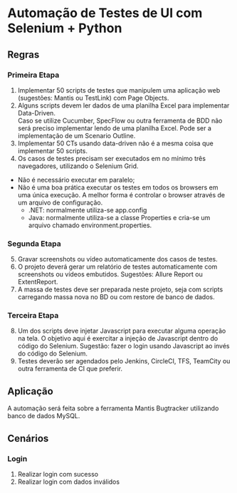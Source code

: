 # Automação de Testes de UI com Selenium + Python

## Regras
### Primeira Etapa
1) Implementar 50 scripts de testes que manipulem uma aplicação web (sugestões: Mantis ou TestLink) com Page Objects.
2) Alguns scripts devem ler dados de uma planilha Excel para implementar Data-Driven.
</br>Caso se utilize Cucumber, SpecFlow ou outra ferramenta de BDD não será preciso implementar lendo de uma planilha Excel. Pode ser a implementação de um Scenario Outline.
3) Implementar 50 CTs usando data-driven não é a mesma coisa que implementar 50 scripts.
4) Os casos de testes precisam ser executados em no mínimo três navegadores, utilizando o Selenium Grid.
* Não é necessário executar em paralelo;
* Não é uma boa prática executar os testes em todos os browsers em uma única execução. A melhor forma é controlar o browser através de um arquivo de configuração.
  * .NET: normalmente utiliza-se app.config
  * Java: normalmente utiliza-se a classe Properties e cria-se um arquivo chamado environment.properties.

### Segunda Etapa
5) Gravar screenshots ou vídeo automaticamente dos casos de testes.
6) O projeto deverá gerar um relatório de testes automaticamente com screenshots ou vídeos embutidos. Sugestões: Allure Report ou ExtentReport.
7) A massa de testes deve ser preparada neste projeto, seja com scripts carregando massa nova no BD ou com restore de banco de dados.

### Terceira Etapa
8) Um dos scripts deve injetar Javascript para executar alguma operação na tela. O objetivo aqui é exercitar a injeção de Javascript dentro do código do Selenium.
Sugestão: fazer o login usando Javascript ao invés do código do Selenium.
9) Testes deverão ser agendados pelo Jenkins, CircleCI, TFS, TeamCity ou outra ferramenta de CI que preferir.

## Aplicação
A automação será feita sobre a ferramenta Mantis Bugtracker utilizando banco de dados MySQL.

## Cenários
### Login
1) Realizar login com sucesso
2) Realizar login com dados inválidos